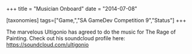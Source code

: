 +++
title = "Musician Onboard"
date = "2014-07-08"

[taxonomies]
tags=["Game,","SA GameDev Competition 9","Status"]
+++

The marvelous Ultigonio has agreed to do the music for The Rage of Painting. Check out his soundcloud profile here: <https://soundcloud.com/ultigonio>
